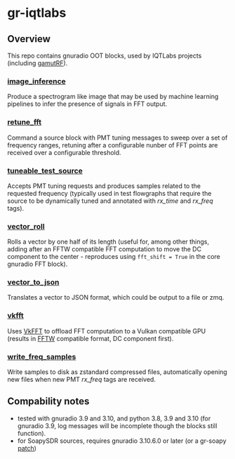# gr-iqtlabs

## Overview

This repo contains gnuradio OOT blocks, used by IQTLabs projects (including [gamutRF](https://github.com/iqtlabs/gamutRF)).

### [image_inference](grc/iqtlabs_image_inference.block.yml)

Produce a spectrogram like image that may be used by machine learning pipelines to infer the presence of signals in FFT output.

### [retune_fft](grc/iqtlabs_retune_fft.block.yml)

Command a source block with PMT tuning messages to sweep over a set of frequency ranges, retuning after a configurable nunber of FFT points are received over a configurable threshold.

### [tuneable_test_source](grc/iqtlabs_tuneable_test_source.block.yml)

Accepts PMT tuning requests and produces samples related to the requested frequency (typically used in test flowgraphs that require the source to be dynamically tuned and annotated with *rx_time* and *rx_freq* tags).

### [vector_roll](grc/iqtlabs_vector_roll.block.yml)

Rolls a vector by one half of its length (useful for, among other things, adding after an FFTW compatible FFT computation to move the DC component to the center - reproduces using ```fft_shift = True``` in the core gnuradio FFT block).

### [vector_to_json](grc/iqtlabs_vector_to_json.block.yml)

Translates a vector to JSON format, which could be output to a file or zmq.

### [vkfft](grc/iqtlabs_vkfft.block.yml)

Uses [VkFFT](https://github.com/DTolm/VkFFT) to offload FFT computation to a Vulkan compatible GPU (results in [FFTW](https://www.fftw.org/fftw3_doc/Complex-One_002dDimensional-DFTs.html#Complex-One_002dDimensional-DFTs) compatible format, DC component first).

### [write_freq_samples](grc/iqtlabs_write_freq_samples.block.yml)

Write samples to disk as zstandard compressed files, automatically opening new files when new PMT *rx_freq* tags are received.

## Compability notes

* tested with gnuradio 3.9 and 3.10, and python 3.8, 3.9 and 3.10 (for gnuradio 3.9, log messages will be incomplete though the blocks still function).
* for SoapySDR sources, requires gnuradio 3.10.6.0 or later (or a gr-soapy [patch](https://github.com/gnuradio/gnuradio/commit/a2dfbc122ff48ccccecaba9b0749a0eb5473342d))

